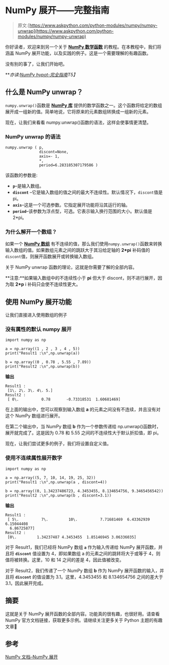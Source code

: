 # NumPy 展开——完整指南

> 原文:[https://www.askpython.com/python-modules/numpy/numpy-unwrap](https://www.askpython.com/python-modules/numpy/numpy-unwrap)

你好读者，欢迎来到另一个关于 [**NumPy 数学函数**](https://www.askpython.com/python/numpy-trigonometric-functions) 的教程。在本教程中，我们将涵盖 NumPy 展开功能，以及实践的例子。这是一个需要理解的有趣函数。

没有别的事了，让我们开始吧。

***亦读:[NumPy hypot-完全指南](https://www.askpython.com/python-modules/numpy/numpy-hypot)*T5】**

## 什么是 NumPy unwrap？

`numpy.unwrap()`函数是 [**NumPy 库**](https://www.askpython.com/python-modules/numpy/python-numpy-module) 提供的数学函数之一。这个函数将给定的数组展开成一组新的值。简单地说，它将原来的元素数组转换成一组新的元素。

现在，让我们来看看 numpy.unwrap()函数的语法，这样会使事情更清楚。

### NumPy unwrap 的语法

```
numpy.unwrap ( p,
               discont=None,
               axis=- 1,
               *,
               period=6.283185307179586 )

```

该函数的参数是:

*   **`p`**–是输入数组。
*   **`discont`** –它是输入数组的值之间的最大不连续性。默认情况下，`discont`值是 pi。
*   **`axis`**–这是一个可选参数。它指定展开功能将沿其运行的轴。
*   **`period`**–该参数为浮点型，可选。它表示输入换行范围的大小。默认值是 2*pi。

### 为什么解开一个数组？

如果一个 [**NumPy 数组**](https://www.askpython.com/python-modules/numpy/python-numpy-arrays) 有不连续的值，那么我们使用`numpy.unwrap()`函数来转换输入数组的值。如果数组元素之间的跳跃大于其沿给定轴的 **2*pi** 补码值的`discont`值，则展开函数展开或转换输入数组。

关于 NumPy unwrap 函数的理论，这就是你需要了解的全部内容。

**注意:**如果输入数组中的不连续性小于 **pi** 但大于 discont，则不进行展开，因为取 **2*p** i 补码只会使不连续性更大。

## 使用 NumPy 展开功能

让我们直接进入使用数组的例子

### 没有属性的默认 numpy 展开

```
import numpy as np

a = np.array((1 , 2 , 3 , 4 , 5))
print("Result1 :\n",np.unwrap(a))

b = np.array((0 , 0.78 , 5.55 , 7.89))
print("Result2 :\n",np.unwrap(b))

```

**输出**

```
Result1 :
 [1\. 2\. 3\. 4\. 5.]
Result2 :
 [ 0\.          0.78       -0.73318531  1.60681469]

```

在上面的输出中，您可以观察到输入数组 **a** 的元素之间没有不连续，并且没有对这个 NumPy 数组进行展开。

在第二个输出中，当 NumPy 数组 **b** 作为一个参数传递给 np.unwrap()函数时，展开就完成了。这是因为 0.78 和 5.55 之间的不连续性大于默认折扣值，即 pi。

现在，让我们尝试更多的例子，我们将设置自定义值。

### 使用不连续属性展开数字

```
import numpy as np

a = np.array((5, 7, 10, 14, 19, 25, 32))
print("Result1 :\n",np.unwrap(a , discont=4))

b = np.array((0, 1.34237486723, 4.3453455, 8.134654756, 9.3465456542))
print("Result2 :\n",np.unwrap(b , discont=3.1))

```

**输出**

```
Result1 :
 [ 5\.          7\.         10\.          7.71681469  6.43362939  6.15044408
  6.86725877]
Result2 :
 [0\.         1.34237487 4.3453455  1.85146945 3.06336035]

```

对于 Result1，我们已经将 NumPy 数组 **`a`** 作为输入传递给 NumPy 展开函数，并且将 **`discont`** 值设置为 4，即如果数组 a 的元素之间的跳转将大于或等于 4，则值将被转换。这里，10 和 14 之间的差是 4，因此值被改变。

对于 Result2，我们传递了一个 NumPy 数组 **b** 作为 NumPy 展开函数的输入，并且将 **`discont`** 的值设置为 3.1。这里，4.3453455 和 8.134654756 之间的差大于 3.1，因此展开完成。

## 摘要

这就是关于 NumPy 展开函数的全部内容。功能真的很有趣，也很好用。请查看 NumPy 官方文档链接，获取更多示例。请继续关注更多关于 Python 主题的有趣文章🙂

## 参考

[NumPy 文档–NumPy 展开](https://numpy.org/doc/stable/reference/generated/numpy.unwrap.html)